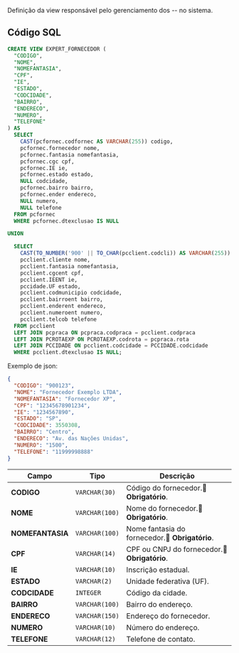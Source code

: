 Definição da view responsável pelo gerenciamento dos -- no sistema.  

## Código SQL

```sql
CREATE VIEW EXPERT_FORNECEDOR (
  "CODIGO",
  "NOME",
  "NOMEFANTASIA",
  "CPF",
  "IE",
  "ESTADO",
  "CODCIDADE",
  "BAIRRO",
  "ENDERECO",
  "NUMERO",
  "TELEFONE"
) AS 
  SELECT
    CAST(pcfornec.codfornec AS VARCHAR(255)) codigo,
    pcfornec.fornecedor nome,
    pcfornec.fantasia nomefantasia,
    pcfornec.cgc cpf,
    pcfornec.IE ie,
    pcfornec.estado estado,
    NULL codcidade,
    pcfornec.bairro bairro,
    pcfornec.ender endereco,
    NULL numero,
    NULL telefone
  FROM pcfornec
  WHERE pcfornec.dtexclusao IS NULL

UNION

  SELECT
    CAST(TO_NUMBER('900' || TO_CHAR(pcclient.codcli)) AS VARCHAR(255)) codigo,
    pcclient.cliente nome,
    pcclient.fantasia nomefantasia,
    pcclient.cgcent cpf,
    pcclient.IEENT ie,
    pccidade.UF estado,
    pcclient.codmunicipio codcidade,
    pcclient.bairroent bairro,
    pcclient.enderent endereco,
    pcclient.numeroent numero,
    pcclient.telcob telefone
  FROM pcclient
  LEFT JOIN pcpraca ON pcpraca.codpraca = pcclient.codpraca
  LEFT JOIN PCROTAEXP ON PCROTAEXP.codrota = pcpraca.rota
  LEFT JOIN PCCIDADE ON pcclient.codcidade = PCCIDADE.codcidade
  WHERE pcclient.dtexclusao IS NULL;


```

Exemplo de json:

```json
{
  "CODIGO": "900123",
  "NOME": "Fornecedor Exemplo LTDA",
  "NOMEFANTASIA": "Fornecedor XP",
  "CPF": "12345678901234",
  "IE": "1234567890",
  "ESTADO": "SP",
  "CODCIDADE": 3550308,
  "BAIRRO": "Centro",
  "ENDERECO": "Av. das Nações Unidas",
  "NUMERO": "1500",
  "TELEFONE": "11999998888"
}

```
| Campo            | Tipo           | Descrição                                            |
| ---------------- | -------------- | ---------------------------------------------------- |
| **CODIGO**       | `VARCHAR(30)`  | Código do fornecedor.🔴 **Obrigatório**.             |
| **NOME**         | `VARCHAR(100)` | Nome do fornecedor.🔴 **Obrigatório**.               |
| **NOMEFANTASIA** | `VARCHAR(100)` | Nome fantasia do fornecedor.🔴 **Obrigatório**.      |
| **CPF**          | `VARCHAR(14)`  | CPF ou CNPJ do fornecedor.🔴 **Obrigatório**.        |
| **IE**           | `VARCHAR(10)`  | Inscrição estadual.                                  |
| **ESTADO**       | `VARCHAR(2)`   | Unidade federativa (UF).                             |
| **CODCIDADE**    | `INTEGER`      | Código da cidade.                                    |
| **BAIRRO**       | `VARCHAR(100)` | Bairro do endereço.                                  |
| **ENDERECO**     | `VARCHAR(150)` | Endereço do fornecedor.                              |
| **NUMERO**       | `VARCHAR(10)`  | Número do endereço.                                  |
| **TELEFONE**     | `VARCHAR(12)`  | Telefone de contato.                                 |

